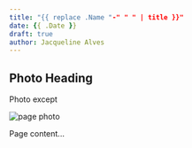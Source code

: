 ```yaml
---
title: "{{ replace .Name "-" " " | title }}"
date: {{ .Date }}
draft: true
author: Jacqueline Alves
---
```


## Photo Heading

Photo except

![page photo](https://placehold.it/500/300)

Page content... 